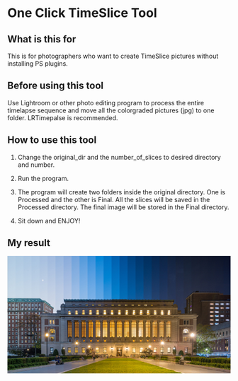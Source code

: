 # One Click TimeSlice Tool

## What is this for

This is for photographers who want to create TimeSlice pictures without installing PS plugins.

## Before using this tool

Use Lightroom or other photo editing program to process the entire timelapse sequence and move all the colorgraded pictures (jpg) to one folder. LRTimepalse is recommended.

## How to use this tool

1. Change the original_dir and the number_of_slices to desired directory and number.

2. Run the program.

3. The program will create two folders inside the original directory. One is Processed and the other is Final. All the slices will be saved in the Processed directory. The final image will be stored in the Final directory.

4. Sit down and ENJOY!

## My result

![Final Result](https://raw.githubusercontent.com/petez-sufe/TimeSlice/main/Final.jpg)
